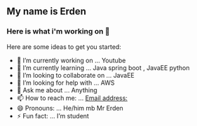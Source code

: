## My name is Erden 
### Here is what i'm working on 👋

Here are some ideas to get you started:

- 🔭 I’m currently working on ... Youtube
- 🌱 I’m currently learning ... Java spring boot , JavaEE python 
- 👯 I’m looking to collaborate on ... JavaEE
- 🤔 I’m looking for help with ... AWS
- 💬 Ask me about ... Anything
- 📫 How to reach me: ... [Email address:](erden.aidynuly.99@gmail.com)
- 😄 Pronouns: ... He/him mb Mr Erden
- ⚡ Fun fact: ... I’m student

